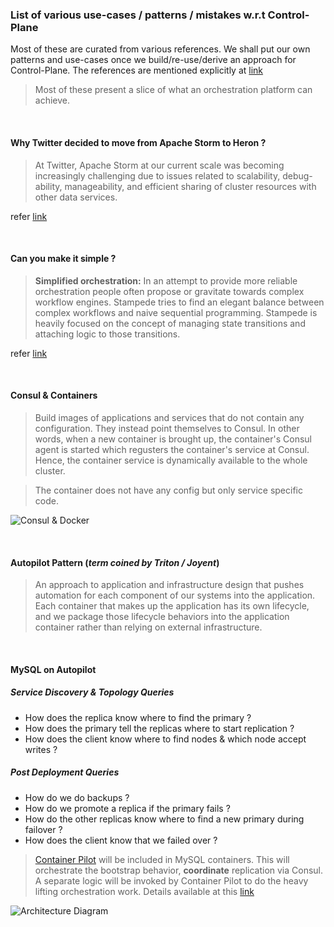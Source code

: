### List of various use-cases / patterns / mistakes w.r.t Control-Plane

Most of these are curated from various references. We shall put our own patterns 
and use-cases once we build/re-use/derive an approach for Control-Plane. The
references are mentioned explicitly at 
[link](https://github.com/openebs/Control-Plane/blob/master/Reference-Articles.md)

> Most of these present a slice of what an orchestration platform can achieve.

<br />

#### Why Twitter decided to move from Apache Storm to Heron ?

> At Twitter, Apache Storm at our current scale was becoming increasingly challenging due to
issues related to scalability, debug-ability, manageability, and efficient sharing of cluster 
resources with other data services.

refer [link](https://www.infoq.com/news/2016/09/twitter-opensources-heron)

<br />

#### Can you make it simple ?

> **Simplified orchestration:** In an attempt to provide more reliable orchestration people often 
propose or gravitate towards complex workflow engines. Stampede tries to find an elegant balance 
between complex workflows and naive sequential programming. Stampede is heavily focused on the 
concept of managing state transitions and attaching logic to those transitions.

refer [link](https://github.com/cattleio/stampede#concepts)

<br />

#### Consul & Containers

> Build images of applications and services that do not contain any configuration. They
instead point themselves to Consul. In other words, when a new container is brought up, the
container's Consul agent is started which regusters the container's service at Consul. Hence,
the container service is dynamically available to the whole cluster.

> The container does not have any config but only service specific code.

![Consul & Docker](http://www.pythian.com/blog/wp-content/uploads/Consul-Demo-Architecture.png)

<br />

#### Autopilot Pattern (*term coined by Triton / Joyent*)

> An approach to application and infrastructure design that pushes automation for each component 
of our systems into the application. Each container that makes up the application has its own 
lifecycle, and we package those lifecycle behaviors into the application container rather than 
relying on external infrastructure.

<br />

#### MySQL on Autopilot

##### Service Discovery & Topology Queries

- How does the replica know where to find the primary ?
- How does the primary tell the replicas where to start replication ?
- How does the client know where to find nodes & which node accept writes ?

##### Post Deployment Queries

- How do we do backups ?
- How do we promote a replica if the primary fails ?
- How do the other replicas know where to find a new primary during failover ?
- How does the client know that we failed over ?

> [Container Pilot](https://www.joyent.com/containerpilot) will be included in MySQL containers.
This will orchestrate the bootstrap behavior, **coordinate** replication via Consul. A separate
logic will be invoked by Container Pilot to do the heavy lifting orchestration work. Details 
available at this [link](https://www.joyent.com/blog/dbaas-simplicity-no-lock-in)

![Architecture Diagram](https://www.joyent.com/content/blog/20160222-dbaas-simplicity-no-lock-in/architecture.png)
